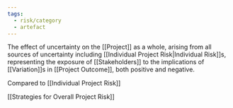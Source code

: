 ```yaml
---
tags:
  - risk/category
  - artefact
---
```

The effect of uncertainty on the [[Project]] as a whole, arising from all sources of uncertainty including [[Individual Project Risk|Individual Risk]]s, representing the exposure of [[Stakeholders]] to the implications of [[Variation]]s in [[Project Outcome]], both positive and negative.

Compared to [[Individual Project Risk]]

[[Strategies for Overall Project Risk]]